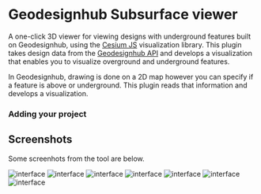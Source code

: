 # Geodesignhub Subsurface viewer
A one-click 3D viewer for viewing designs with underground features built on  Geodesignhub, using the [Cesium JS](https://cesiumjs.org) visualization library. This plugin takes design data from the [Geodesignhub API](https://www.geodesignhub.com/api) and develops a visualization that enables you to visualize overground and underground features.

In Geodesignhub, drawing is done on a 2D map however you can specify if a feature is above or underground. This plugin reads that information and develops a visualization.

### Adding your project
## Screenshots
Some screenhots from the tool are below.

![interface][ui1]
![interface][ui2]
![interface][ui3]
![interface][ui4]
![interface][ui5]
![interface][ui6]
![interface][ui7]

[ui1]: https://i.imgur.com/tzw9HUb.jpg "Building footprint"
[ui2]: https://i.imgur.com/vm2xGZM.jpg "Building Only"
[ui3]: https://i.imgur.com/PZxMWhf.jpg "Building Only"
[ui4]: https://i.imgur.com/cmLeaej.png "Building Only"
[ui5]: https://i.imgur.com/LIAJYsj.jpg "Building Only"
[ui6]: https://i.imgur.com/RSeSa6U.jpg "Building Only"
[ui7]: https://i.imgur.com/U6nAHOS.jpg "Building Only"
